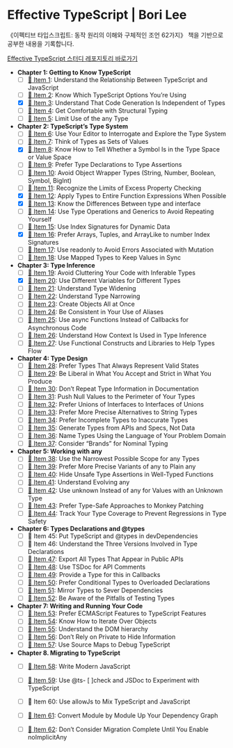 # Effective TypeScript | Bori Lee
《이펙티브 타입스크립트: 동작 원리의 이해와 구체적인 조언 62가지》 책을 기반으로 공부한 내용을 기록합니다.

[Effective TypeScript 스터디 레포지토리 바로가기](https://github.com/Gamangjum-lihou/effective-typescript-study)

- **Chapter 1: Getting to Know TypeScript**
  - [ ] [:memo: Item 1][Item 1]: Understand the Relationship Between TypeScript and JavaScript
  - [ ] [:memo: Item 2][Item 2]: Know Which TypeScript Options You’re Using
  - [x] [:memo: Item 3][Item 3]: Understand That Code Generation Is Independent of Types
  - [ ] [:memo: Item 4][Item 4]: Get Comfortable with Structural Typing
  - [ ] [:memo: Item 5][Item 5]: Limit Use of the any Type

- **Chapter 2: TypeScript’s Type System**
  - [ ] [:memo: Item 6][Item 6]: Use Your Editor to Interrogate and Explore the Type System
  - [ ] [:memo: Item 7][Item 7]: Think of Types as Sets of Values
  - [x] [:memo: Item 8][Item 8]: Know How to Tell Whether a Symbol Is in the Type Space or Value Space
  - [ ] [:memo: Item 9][Item 9]: Prefer Type Declarations to Type Assertions
  - [ ] [:memo: Item 10][Item 10]: Avoid Object Wrapper Types (String, Number, Boolean, Symbol, BigInt)
  - [ ] [:memo: Item 11][Item 11]: Recognize the Limits of Excess Property Checking
  - [x] [:memo: Item 12][Item 12]: Apply Types to Entire Function Expressions When Possible
  - [x] [:memo: Item 13][Item 13]: Know the Differences Between type and interface
  - [ ] [:memo: Item 14][Item 14]: Use Type Operations and Generics to Avoid Repeating Yourself
  - [ ] [:memo: Item 15][Item 15]: Use Index Signatures for Dynamic Data
  - [x] [:memo: Item 16][Item 16]: Prefer Arrays, Tuples, and ArrayLike to number Index Signatures
  - [ ] [:memo: Item 17][Item 17]: Use readonly to Avoid Errors Associated with Mutation
  - [ ] [:memo: Item 18][Item 18]: Use Mapped Types to Keep Values in Sync

- **Chapter 3: Type Inference**
  - [ ] [:memo: Item 19][Item 19]: Avoid Cluttering Your Code with Inferable Types
  - [x] [:memo: Item 20][Item 20]: Use Different Variables for Different Types
  - [ ] [:memo: Item 21][Item 21]: Understand Type Widening
  - [ ] [:memo: Item 22][Item 22]: Understand Type Narrowing
  - [ ] [:memo: Item 23][Item 23]: Create Objects All at Once
  - [ ] [:memo: Item 24][Item 24]: Be Consistent in Your Use of Aliases
  - [ ] [:memo: Item 25][Item 25]: Use async Functions Instead of Callbacks for Asynchronous Code
  - [ ] [:memo: Item 26][Item 26]: Understand How Context Is Used in Type Inference
  - [ ] [:memo: Item 27][Item 27]: Use Functional Constructs and Libraries to Help Types Flow

- **Chapter 4: Type Design**
  - [ ] [:memo: Item 28][Item 28]: Prefer Types That Always Represent Valid States
  - [ ] [:memo: Item 29][Item 29]: Be Liberal in What You Accept and Strict in What You Produce
  - [ ] [:memo: Item 30][Item 30]: Don’t Repeat Type Information in Documentation
  - [ ] [:memo: Item 31][Item 31]: Push Null Values to the Perimeter of Your Types
  - [ ] [:memo: Item 32][Item 32]: Prefer Unions of Interfaces to Interfaces of Unions
  - [ ] [:memo: Item 33][Item 33]: Prefer More Precise Alternatives to String Types
  - [ ] [:memo: Item 34][Item 34]: Prefer Incomplete Types to Inaccurate Types
  - [ ] [:memo: Item 35][Item 35]: Generate Types from APIs and Specs, Not Data
  - [ ] [:memo: Item 36][Item 36]: Name Types Using the Language of Your Problem Domain
  - [ ] [:memo: Item 37][Item 37]: Consider “Brands” for Nominal Typing

- **Chapter 5: Working with any**
  - [ ] [:memo: Item 38][Item 38]: Use the Narrowest Possible Scope for any Types
  - [ ] [:memo: Item 39][Item 39]: Prefer More Precise Variants of any to Plain any
  - [ ] [:memo: Item 40][Item 40]: Hide Unsafe Type Assertions in Well-Typed Functions
  - [ ] [:memo: Item 41][Item 41]: Understand Evolving any
  - [ ] [:memo: Item 42][Item 42]: Use unknown Instead of any for Values with an Unknown Type
  - [ ] [:memo: Item 43][Item 43]: Prefer Type-Safe Approaches to Monkey Patching
  - [ ] [:memo: Item 44][Item 44]: Track Your Type Coverage to Prevent Regressions in Type Safety

- **Chapter 6: Types Declarations and @types**
  - [ ] :memo: Item 45: Put TypeScript and @types in devDependencies
  - [ ] :memo: Item 46: Understand the Three Versions Involved in Type Declarations
  - [ ] [:memo: Item 47][Item 47]: Export All Types That Appear in Public APIs
  - [ ] [:memo: Item 48][Item 48]: Use TSDoc for API Comments
  - [ ] [:memo: Item 49][Item 49]: Provide a Type for this in Callbacks
  - [ ] [:memo: Item 50][Item 50]: Prefer Conditional Types to Overloaded Declarations
  - [ ] [:memo: Item 51][Item 51]: Mirror Types to Sever Dependencies
  - [ ] [:memo: Item 52][Item 52]: Be Aware of the Pitfalls of Testing Types

- **Chapter 7: Writing and Running Your Code**
  - [ ] [:memo: Item 53][Item 53]: Prefer ECMAScript Features to TypeScript Features
  - [ ] [:memo: Item 54][Item 54]: Know How to Iterate Over Objects
  - [ ] [:memo: Item 55][Item 55]: Understand the DOM hierarchy
  - [ ] [:memo: Item 56][Item 56]: Don’t Rely on Private to Hide Information
  - [ ] [:memo: Item 57][Item 57]: Use Source Maps to Debug TypeScript

- **Chapter 8. Migrating to TypeScript**
  - [ ] [:memo: Item 58][Item 58]: Write Modern JavaScript
  - [ ] [:memo: Item 59][Item 59]: Use @ts- [ ]check and JSDoc to Experiment with TypeScript
  - [ ] :memo: Item 60: Use allowJs to Mix TypeScript and JavaScript
  - [ ] [:memo: Item 61][Item 61]: Convert Module by Module Up Your Dependency Graph
  - [ ] [:memo: Item 62][Item 62]: Don’t Consider Migration Complete Until You Enable noImplicitAny


[Item 1]: /ch01-intro/item-01-ts-vs-js
[Item 2]: /ch01-intro/item-02-which-ts
[Item 3]: /ch01-intro/item-03-independent
[Item 4]: /ch01-intro/item-04-structural
[Item 5]: /ch01-intro/item-05-any

[Item 6]: /ch02-types/item-06-editor
[Item 7]: /ch02-types/item-07-types-as-sets
[Item 8]: /ch02-types/item-08-type-value-space
[Item 9]: /ch02-types/item-09-prefer-declarations-to-assertions
[Item 10]: /ch02-types/item-10-avoid-object-wrapper-types
[Item 11]: /ch02-types/item-11-excess-property-checking
[Item 12]: /ch02-types/item-12-type-entire-functions
[Item 13]: /ch02-types/item-13-type-vs-interface
[Item 14]: /ch02-types/item-14-map-between-types
[Item 15]: /ch02-types/item-15-index-for-dynamic
[Item 16]: /ch02-types/item-16-number-index
[Item 17]: /ch02-types/item-17-readonly
[Item 18]: /ch02-types/item-18-values-in-sync

[Item 19]: /ch03-inference/item-19-avoid-inferable
[Item 20]: /ch03-inference/item-20-one-var-one-type
[Item 21]: /ch03-inference/item-21-widening
[Item 22]: /ch03-inference/item-22-narrowing
[Item 23]: /ch03-inference/item-23-all-at-once
[Item 24]: /ch03-inference/item-24-avoid-aliasing
[Item 25]: /ch03-inference/item-25-use-async-await
[Item 26]: /ch03-inference/item-26-context-inference
[Item 27]: /ch03-inference/item-27-well-typed-libs

[Item 28]: /ch04-design/item-28-valid-states
[Item 29]: /ch04-design/item-29-loose-accept-strict-produce
[Item 30]: /ch04-design/item-30-jsdoc-repeat
[Item 31]: /ch04-design/item-31-null-values-to-perimeter
[Item 32]: /ch04-design/item-32-union-of-interfaces
[Item 33]: /ch04-design/item-33-avoid-strings
[Item 34]: /ch04-design/item-34-incomplete-over-innacurate
[Item 35]: /ch04-design/item-35-consider-codegen
[Item 36]: /ch04-design/item-36-language-of-domain
[Item 37]: /ch04-design/item-37-brands

[Item 38]: /ch05-any/item-38-narrowest-any
[Item 39]: /ch05-any/item-39-specific-any
[Item 40]: /ch05-any/item-40-hide-unsafe-casts
[Item 41]: /ch05-any/item-41-evolving-any
[Item 42]: /ch05-any/item-42-never-unknown
[Item 43]: /ch05-any/item-43-type-safe-monkey
[Item 44]: /ch05-any/item-44-type-percentage

[Item 47]: /ch06-declarations/item-47-export-your-types
[Item 48]: /ch06-declarations/item-48-use-tsdoc
[Item 49]: /ch06-declarations/item-49-this-in-callbacks
[Item 50]: /ch06-declarations/item-50-conditional-overload
[Item 51]: /ch06-declarations/item-51-mirror-types-for-deps
[Item 52]: /ch06-declarations/item-52-test-your-types

[Item 53]: /ch07-write-run/item-53-avoid-non-ecma
[Item 54]: /ch07-write-run/item-54-iterate-objects
[Item 55]: /ch07-write-run/item-55-understand-the-dom
[Item 56]: /ch07-write-run/item-56-private-rely
[Item 57]: /ch07-write-run/item-57-source-maps-debug

[Item 58]: /ch08-migrate/item-58-write-modern-js
[Item 59]: /ch08-migrate/item-59-jsdoc-tscheck
[Item 61]: /ch08-migrate/item-61-convert-up-the-graph
[Item 62]: /ch08-migrate/item-62-start-loose
